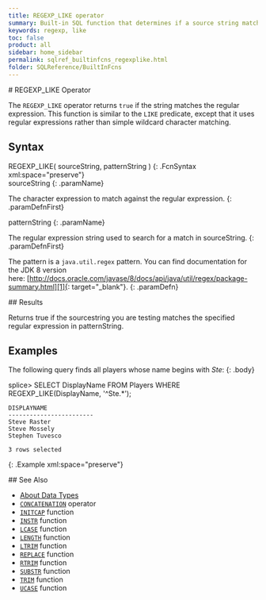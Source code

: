 ```yaml
---
title: REGEXP_LIKE operator
summary: Built-in SQL function that determines if a source string matches a regular expression pattern
keywords: regexp, like
toc: false
product: all
sidebar: home_sidebar
permalink: sqlref_builtinfcns_regexplike.html
folder: SQLReference/BuiltInFcns
---
```

<section>
<div class="TopicContent" data-swiftype-index="true" markdown="1">
# REGEXP_LIKE Operator

The `REGEXP_LIKE` operator returns `true` if the string matches the
regular expression. This function is similar to the `LIKE` predicate,
except that it uses regular expressions rather than simple wildcard
character matching.

## Syntax

<div class="fcnWrapperWide" markdown="1">
    REGEXP_LIKE( sourceString, patternString )
{: .FcnSyntax xml:space="preserve"}

</div>
<div class="paramList" markdown="1">
sourceString
{: .paramName}

The character expression to match against the regular expression.
{: .paramDefnFirst}

patternString
{: .paramName}

The regular expression string used to search for a match in <span
class="CodeItalicFont">sourceString</span>.
{: .paramDefnFirst}

The pattern is a `java.util.regex` pattern. You can find documentation
for the JDK 8 version
here: [http://docs.oracle.com/javase/8/docs/api/java/util/regex/package-summary.html][1]{:
target="_blank"}.
{: .paramDefn}

</div>
## Results

Returns true if the <span class="CodeItalicFont">sourcestring</span> you
are testing matches the specified regular expression in <span
class="CodeItalicFont">patternString</span>.

## Examples

The following query finds all players whose name begins with *Ste*:
{: .body}

<div class="preWrapperWide" markdown="1">
    splice> SELECT DisplayName
       FROM Players
       WHERE REGEXP_LIKE(DisplayName, '^Ste.*');

    DISPLAYNAME
    ------------------------
    Steve Raster
    Steve Mossely
    Stephen Tuvesco

    3 rows selected
{: .Example xml:space="preserve"}

</div>
## See Also

* [About Data Types](sqlref_datatypes_numerictypes.html)
* [`CONCATENATION`](sqlref_builtinfcns_concat.html) operator
* [`INITCAP`](sqlref_builtinfcns_initcap.html) function
* [`INSTR`](sqlref_builtinfcns_instr.html) function
* [`LCASE`](sqlref_builtinfcns_lcase.html) function
* [`LENGTH`](sqlref_builtinfcns_length.html) function
* [`LTRIM`](sqlref_builtinfcns_ltrim.html) function
* [`REPLACE`](sqlref_builtinfcns_replace.html) function
* [`RTRIM`](sqlref_builtinfcns_rtrim.html) function
* [`SUBSTR`](sqlref_builtinfcns_substr.html) function
* [`TRIM`](sqlref_builtinfcns_trim.html) function
* [`UCASE`](sqlref_builtinfcns_ucase.html) function

</div>
</section>



[1]: http://docs.oracle.com/javase/8/docs/api/java/util/regex/package-summary.html
